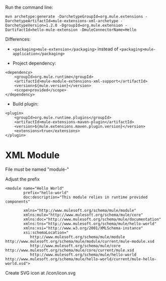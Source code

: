 Run the command line:

```
mvn archetype:generate -DarchetypeGroupId=org.mule.extensions -DarchetypeArtifactId=mule-extensions-xml-archetype -DarchetypeVersion=1.2.0 -DgroupId=org.mule.extension -DartifactId=hello-mule-extension -DmuleConnectorName=Hello
```

Differences:
- `<packaging>mule-extension</packaging>` instead of `<packaging>mule-application</packaging>`

- Project dependency:

```
<dependency>
    <groupId>org.mule.runtime</groupId>
    <artifactId>mule-module-extensions-xml-support</artifactId>
    <version>${mule.version}</version>
    <scope>provided</scope>
</dependency>
```

- Build plugin:

```
<plugin>
    <groupId>org.mule.runtime.plugins</groupId>
    <artifactId>mule-extensions-maven-plugin</artifactId>
    <version>${mule.extensions.maven.plugin.version}</version>
    <extensions>true</extensions>
</plugin>
```

# XML Module #

File must be named "module-"

Adjust the prefix

```
<module name="Hello World"
        prefix="hello-world"
        doc:description="This module relies in runtime provided components"

        xmlns="http://www.mulesoft.org/schema/mule/module"
        xmlns:mule="http://www.mulesoft.org/schema/mule/core"
        xmlns:doc="http://www.mulesoft.org/schema/mule/documentation"
        xmlns:tns="http://www.mulesoft.org/schema/mule/hello-world"
        xmlns:xsi="http://www.w3.org/2001/XMLSchema-instance"
        xsi:schemaLocation="
           http://www.mulesoft.org/schema/mule/module http://www.mulesoft.org/schema/mule/module/current/mule-module.xsd
           http://www.mulesoft.org/schema/mule/core http://www.mulesoft.org/schema/mule/core/current/mule.xsd
           http://www.mulesoft.org/schema/mule/hello-world http://www.mulesoft.org/schema/mule/hello-world/current/mule-hello-world.xsd">
```

Create SVG icon at /icon/icon.svg

